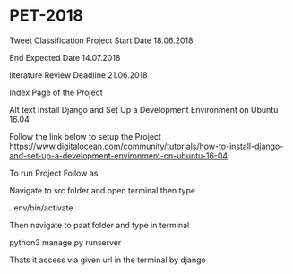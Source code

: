 # PET-2018
Tweet Classification Project
Start Date 18.06.2018

End Expected Date 14.07.2018

literature Review Deadline 21.06.2018

Index Page of the Project

Alt text Install Django and Set Up a Development Environment on Ubuntu 16.04

Follow the link below to setup the Project https://www.digitalocean.com/community/tutorials/how-to-install-django-and-set-up-a-development-environment-on-ubuntu-16-04

To run Project Follow as

Navigate to src folder and open terminal then type

. env/bin/activate

Then navigate to paat folder and type in terminal

python3 manage.py runserver

Thats it access via given url in the terminal by django
